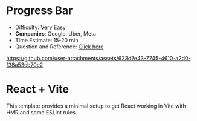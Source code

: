 # Progress Bar

- Difficulty: Very Easy
- **Companies**: Google, Uber, Meta
- Time Estimate: 15-20 min
- Question and Reference: [Click here](https://youtu.be/MrJ8gjQBwr4?si=vUGRMS2IFonGYYxw)

<!-- DEMO VIDEO -->

https://github.com/user-attachments/assets/623d7e43-7745-4610-a2d0-f38a53cb70e2

# React + Vite

This template provides a minimal setup to get React working in Vite with HMR and some ESLint rules.
